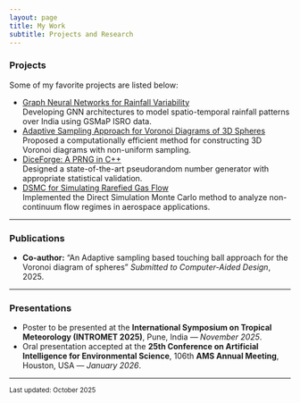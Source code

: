 ```yaml
---
layout: page
title: My Work
subtitle: Projects and Research
---
```


### Projects

Some of my favorite projects are listed below:
- <a href="/work_dir/gnns">Graph Neural Networks for Rainfall Variability</a>  
  Developing GNN architectures to model spatio-temporal rainfall patterns over India using GSMaP ISRO data.
- <a href="/work_dir/vd">Adaptive Sampling Approach for Voronoi Diagrams of 3D Spheres</a>  
  Proposed a computationally efficient method for constructing 3D Voronoi diagrams with non-uniform sampling.
- <a href="/work_dir/diceforge">DiceForge: A PRNG in C++</a>  
  Designed a state-of-the-art pseudorandom number generator with appropriate statistical validation.
- <a href="/work_dir/srfp">DSMC for Simulating Rarefied Gas Flow</a>  
  Implemented the Direct Simulation Monte Carlo method to analyze non-continuum flow regimes in aerospace applications.

---

### Publications

- **Co-author:** “An Adaptive sampling based touching ball approach for the Voronoi diagram of spheres” *Submitted to Computer-Aided Design*, 2025.

---

### Presentations

- Poster to be presented at the **International Symposium on Tropical Meteorology (INTROMET 2025)**, Pune, India — *November 2025*.  
- Oral presentation accepted at the **25th Conference on Artificial Intelligence for Environmental Science**, 106th **AMS Annual Meeting**, Houston, USA — *January 2026*.

---

<sub>Last updated: October 2025</sub>